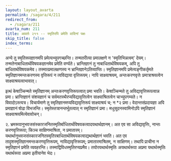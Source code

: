 ```yaml
---
layout: layout_avarta
permalink: /sagara/4/211
redirect_from:
  - /sagara/211
avarta_num: 211
title: आवर्तः २११ -- स्मृतिरपि प्रमेति वादिनां पक्षः
skip_title: false
index_terms: 
---
```


अन्ये तु स्मृतिरूपज्ञानमपि प्रमेत्यभ्युपगच्छन्ति। तन्मतरीत्या प्रमालक्षणे न 'स्मृतिभिन्नत्वम्'
देयम्। तन्मतेनाबाधितार्थविषयकज्ञानमेव प्रमेति वर्ण्यते। भ्रान्तिज्ञानं
तु नाबाधितार्थविषयकम्, अपि तु बाधितार्थविषयकमेव। तस्मात्प्रमालक्षणस्य
न भ्रान्तिज्ञानेऽतिव्याप्तिः। स्मृतिज्ञानमपि प्रमेत्यङ्गीकर्तृमते स्मृतिज्ञानमन्तःकरणस्य वृत्तिरूपं न त्वविद्याया वृत्तिरूपम्। नापि साक्ष्याश्रयम्, अन्तःकरणवृत्तेः
प्रमात्राश्रयत्वेन साक्ष्याश्रयत्वाभावात्।

इत्थं केषाञ्चिन्मते स्मृतिज्ञानम् अन्तःकरणवृत्तिरूपत्वात् प्रमा भवति।
केषाञ्चिन्मते तु अविद्यावृत्तिरूपत्वान्न प्रमा। भ्रान्तिज्ञानं संशयज्ञानं च सर्वमतस्थैरप्यविद्यावृत्तित्वेन साक्ष्याश्रितत्वेन चाभ्युपगम्यते। न विवादोऽस्त्यत्र।
विचार्यमाणे तु स्मृतिज्ञानमप्यविद्यावृत्तिरूपं साक्ष्याश्रयं च; न *२ प्रमा। वेदान्तसंप्रदायज्ञा अपि प्रमाज्ञानं षोढा विभजन्ति। स्मृतेस्तत्रानन्तर्भूतत्वात् न स्मृतिज्ञानं प्रमा। मधुसूदनस्वामिनोऽपि स्मृतिज्ञानं साक्ष्याश्रयमित्येवावोचन्।

<div class="footnote" markdown="1">
२. भ्रमरूपानुभवजसंस्कारजनितस्मृतिर्बाधितार्थविषयकत्वादयथार्थज्ञानम्।
अत एव सा अविद्यावृत्तिः, नान्तः करणवृत्तिरूपा; किञ्च साक्षिणमाश्रिता, न प्रमातारम्।
यथार्थानुभवजसंस्कारजनितस्मृतिरबाधितार्थविषयकत्वाद्यथार्थज्ञानं भवति। अत एव
तादृशस्मृतिज्ञानमन्तःकरणवृत्तिरूपम्, नाविद्यावृत्तिरूपम्; प्रमातारमाश्रितम्, न
साक्षिणम्। तथापि प्राचीना न स्मृतिज्ञानं प्रमेति व्यवहरन्ति। तस्माद्विविधस्मृतिरप्यप्रमैव। तयोरयथार्थस्मृतिः अयथार्थरूपा अप्रमा यथार्थस्मृतिः यथार्थरूपा
अप्रमा इतीयानेव भेदः।
</div>